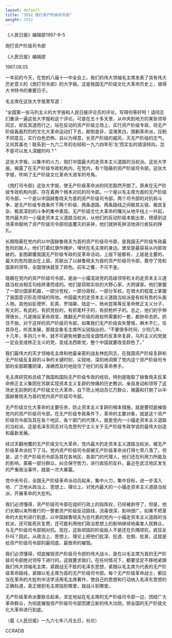 ```yaml
---
layout: default
title: "3552.炮打资产阶级司令部"
weight: 3552
---
```


《人民日报》编辑部1967-8-5

炮打资产阶级司令部

《人民日报》编辑部

1967.08.05

一年前的今天，在党的八届十一中全会上，我们的伟大领袖毛主席发表了具有伟大历史意义的《炮打司令部》的大字报。这是我国无产阶级文化大革命历史上，值得大书特书的重要日子。

毛主席在这张大字报里写道：

“全国第一张马列主义的大字报和人民日报评论员的评论，写得何等好呵！请同志们重读一遍这张大字报和这个评论。可是在五十多天里，从中央到地方的某些领导同志，却反其道而行之，站在反动的资产阶级立场上，实行资产阶级专政，将无产阶级轰轰烈烈的文化大革命运动打下去，颠倒是非，混淆黑白，围剿革命派，压制不同意见，实行白色恐怖，自以为得意，长资产阶级的威风，灭无产阶级的志气，又何其毒也！联系到一九六二年的右倾和一九六四年形‘左’而实右的错误倾向，岂不是可以发人深醒的吗？”

这张大字报，以集中的火力，炮打中国最大的走资本主义道路的当权派。这张大字报，揭露了在无产阶级专政机构内、在党内，有个隐蔽的资产阶级司令部。这张大字报，吹响了无产阶级文化革命大进军的号角。

《炮打司令部》这张大字报，使无产阶级革命派的同志豁然开朗了。原来在无产阶级专政机构内部，存在着两个根本对抗的司令部。一个是以毛主席为首的无产阶级司令部，一个是以中国赫鲁晓夫为首的资产阶级司令部。两个司令部的对抗和斗争，是无产阶级专政条件下两个阶级、两条道路、两条路线之间极其尖锐、极其复杂、极其深刻的斗争的集中表现。无产阶级文化大革命的曙光从地平线上一升起，党内最大的一小撮走资本主义道路当权派，从他们的反动阶级本能出发，预感到这场革命敲响了资产阶级司令部彻底覆灭的丧钟，他们就拚死拚活地进行疯狂的挣扎。

长期隐蔽在党内的以中国赫鲁晓夫为首的资产阶级司令部，是我国无产阶级专政最危险的敌人。他们打着红旗作掩护，埋伏在毛主席的身边。堡垒是最容易从内部攻破的。妄图颠覆我国无产阶级专政的反革命活动，上层下层都有，上层是主要的。最大的危险就出在上层。苏联出了以赫鲁晓夫为首的资产阶级司令部，篡夺了党和国家的领导，全国很快就变了颜色。前车之覆，不可不鉴。

隐蔽在党内的资产阶级司令部，是由一小撮混进党的高级领导机关的走资本主义道路当权派相互勾结拼凑而成的。他们是窃取实权的大野心家，大阴谋家。他们掌握了一部分国家机器，一部分党权，一部分政权，一部分军权，在很大的程度上掌握了我国意识形态领域的阵地。中国最大的走资本主义道路当权派是有权有势的头面人物。其他如彭德怀、彭真、罗瑞卿、陆定一、杨尚昆等等反革命修正主义分子，有文的，有武的，有抓党权的，有抓笔杆子的，有抓枪杆子的。总之，他们的手伸得很长，凡是搞反革命政变、推翻无产阶级的政权所需要的一套，都拚命去抓，抓住不放。对于这样的资产阶级司令部，如果我们无产阶级丧失警惕，麻木不仁，任其存在，听其发展，那就会象毛主席所尖锐指出的，“不要很多时间，少则几年、十几年，多则几十年，就不可避免地要出现全国性的反革命复辟，马列主义的党就一定会变成修正主义的党，变成法西斯党，整个中国就要改变颜色了。”

我们最伟大的天才领袖毛主席和他最亲密的战友林彪同志，在我国资产阶级复辟和无产阶级反复辟的斗争的关键时刻，尖锐地、深刻地洞察了党内这个资产阶级司令部的全部颠覆阴谋，准确而及时地捉住了他们的反革命黑手。

毛主席研究和总结了我国和国际无产阶级专政的经验，特别是吸取了赫鲁晓夫反革命修正主义集团在苏联实现资本主义复辟的惨痛的历史教训，亲自发动和领导了这场史无前例的无产阶级文化大革命，自下而上地动员亿万群众，揭露和打倒了以中国赫鲁晓夫为首的党内资产阶级司令部。

无产阶级文化大革命的主要任务，防止资本主义复辟的根本措施，就是要彻底摧毁党内的资产阶级司令部。在无产阶级专政条件下，革命的主要对象，就是这个资产阶级司令部及其在各个地区、各个部门的代理人，就是党内一小撮走资本主义道路的当权派。这是毛泽东同志对马克思列宁主义关于无产阶级专政学说的最伟大创造和最新发展。

经过天翻地覆的无产阶级文化大革命，党内最大的走资本主义道路当权派，被无产阶级革命派拉下了马。党内资产阶级司令部被无产阶级革命派打得七零八落了。但是，这个资产阶级司令部及其在各地区、各部门的代理人，他们还在利用力所能及的影响，蒙蔽一部分群众，纠合保守势力，进行疯狂的反扑。最近在武汉地区发生的严重政治事件，就是一次大暴露。

党中央号召，全国无产阶级革命派动员起来，集中火力，集中目标，进一步深入地、广泛地从政治上、思想上、理论上，对党内最大的一小撮走资本主义道路当权派，开展革命的大批判。

我们必须懂得，资产阶级司令部在组织行政上的指挥权，已经被剥夺了，但是，他们长期以来所推行的一整套资产阶级反动路线，流毒很深，影响很广。如果不把革命的大批判进行到底，以中国赫鲁晓夫为总代表的党内一小撮走资本主义道路的当权派，还可能死灰复燃，还可能利用他们政治思想上的影响继续地毒害人民群众，与无产阶级司令部相对抗。现在，这些顽固的阶级敌人不是还在负隅顽抗，疯狂反扑吗？因此，从政治上、思想上、理论上把他们批深、批透、批倒、批臭，这就是给资产阶级司令部的最彻底、最致命的摧毁。

我们必须懂得，彻底摧毁资产阶级司令部的伟大战斗，是在以毛主席为首的无产阶级司令部绝对领导下进行的。这就要求我们，在任何情况下，都要坚定不移地紧跟我们伟大领袖毛主席，紧跟战无不胜的毛泽东思想，紧跟以毛主席为代表的无产阶级革命路线，紧跟以毛主席为首的无产阶级司令部。每个无产阶级革命战士，都应当在革命的大批判中活学活用毛主席著作，使自己的思想和行动纳入毛泽东思想的正确轨道，真正做到毛主席指到哪里，就战斗到哪里。

无产阶级革命派要联合起来，坚定地站在毛主席的无产阶级司令部一边，团结广大革命群众，为彻底摧毁资产阶级司令部而建立新的伟大功勋，把全国的无产阶级文化大革命进行到底。

（载《人民日报》一九六七年八月五日，社论）

CCRADB

